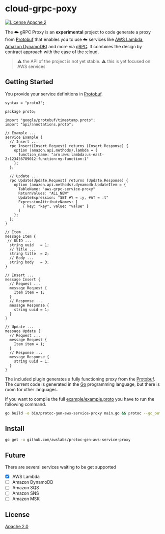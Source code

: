 # cloud-grpc-poxy

[![License Apache 2](https://img.shields.io/badge/License-Apache2-blue.svg)](https://www.apache.org/licenses/LICENSE-2.0)

The :cloud: gRPC Proxy is an **experimental** project to code generate a proxy from [Protobuf](https://developers.google.com/protocol-buffers) that enables you to use :cloud: services like [AWS Lambda](https://aws.amazon.com/lambda/), [Amazon DynamoDB](https://aws.amazon.com/dynamodb/)) and more via [gRPC](https://grpc.io/). It combines the design by contract approach with the ease of the :cloud.

> :warning: the API of the project is not yet stable.
> :warning: this is yet focused on AWS services

## Getting Started

You provide your service definitions in [Protobuf](https://developers.google.com/protocol-buffers).

```
syntax = "proto3";

package proto;

import "google/protobuf/timestamp.proto";
import "api/annotations.proto";

// Example ...
service Example {
  // Insert ...
  rpc Insert(Insert.Request) returns (Insert.Response) {
    option (amazon.api.methods).lambda = {
      function_name: "arn:aws:lambda:us-east-2:123456789012:function:my-function:1"
    };
  };

  // Update ...
  rpc Update(Update.Request) returns (Update.Response) {
    option (amazon.api.methods).dynamodb.UpdateItem = {
      TableName: "aws-grpc-service-proxy"
      ReturnValues: "ALL_NEW"
      UpdateExpression: "SET #Y = :y, #AT = :t"
      ExpressionAttributeNames: [
        { key: "key", value: "value" }
      ]
    };
  };
}

// Item ...
message Item {
 // UUID ...
  string uuid   = 1;
  // Title ...
  string title  = 2;
  // Body ...
  string body   = 3;
}

// Insert ...
message Insert {
  // Request ...
  message Request {
    Item item = 1;
  }
  // Response ...
  message Response {
    string uuid = 1;
  }
}

// Update ...
message Update {
  // Request ...
  message Request {
    Item item = 1;
  }
  // Response ...
  message Response {
    string uuid = 1;
  }
}
```

The included plugin generates a fully functioning proxy from the [Protobuf](https://developers.google.com/protocol-buffers). The current code is generated in the [Go](https://golang.org/) programming language, but there is room for other languages.

If you want to compile the full [example/example.proto](example.proto) you have to run the following command.

```bash
go build -o bin/protoc-gen-aws-service-proxy main.go && protoc --go_out=plugins=grpc:. --go_opt=paths=source_relative --aws-service-proxy_out=. --plugin=bin/protoc-gen-aws-service-proxy -I ./ example/example.proto
```

## Install

```bash
go get -u github.com/awslabs/protoc-gen-aws-service-proxy
```

## Future

There are several services waiting to be get supported

- [x] AWS Lambda
- [ ] Amazon DynamoDB
- [ ] Amazon SQS
- [ ] Amazon SNS
- [ ] Amazon MSK

## License

[Apache 2.0](/LICENSE)
